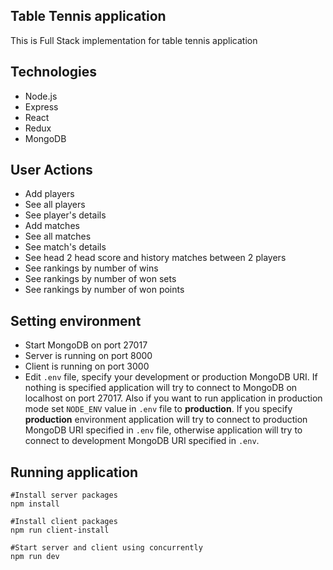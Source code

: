 ## Table Tennis application
This is Full Stack implementation for table tennis application

## Technologies
* Node.js
* Express
* React
* Redux
* MongoDB

## User Actions
  * Add players
  * See all players
  * See player's details
  * Add matches
  * See all matches
  * See match's details
  * See head 2 head score and history matches between 2 players
  * See rankings by number of wins
  * See rankings by number of won sets
  * See rankings by number of won points

## Setting environment
* Start MongoDB on port 27017
* Server is running on port 8000
* Client is running on port 3000
* Edit ```.env``` file, specify your development or production MongoDB URI. If nothing is specified application will try to connect to MongoDB on localhost on port 27017. Also if you want to run application in production mode set ```NODE_ENV``` value in ```.env``` file to **production**. If you specify **production** environment application will try to connect to production MongoDB URI specified in ```.env``` file, otherwise application will try to connect to development MongoDB URI specified in ```.env```.
 
## Running application
```
#Install server packages
npm install

#Install client packages
npm run client-install

#Start server and client using concurrently
npm run dev
```
